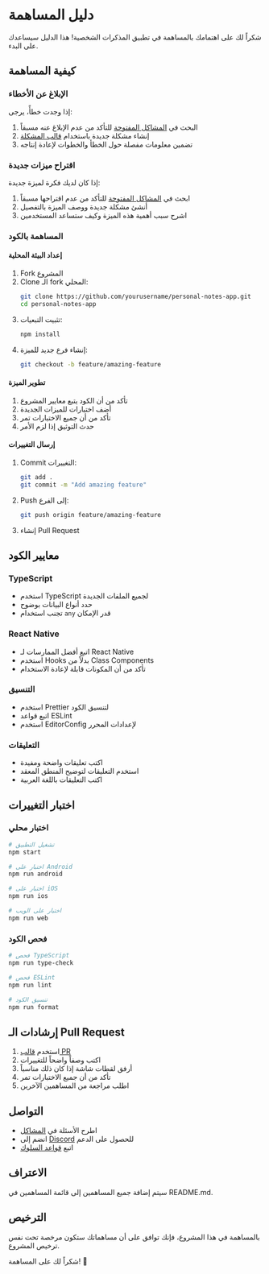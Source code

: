 # دليل المساهمة

شكراً لك على اهتمامك بالمساهمة في تطبيق المذكرات الشخصية! هذا الدليل سيساعدك على البدء.

## كيفية المساهمة

### الإبلاغ عن الأخطاء

إذا وجدت خطأً، يرجى:

1. البحث في [المشاكل المفتوحة](https://github.com/yourusername/personal-notes-app/issues) للتأكد من عدم الإبلاغ عنه مسبقاً
2. إنشاء مشكلة جديدة باستخدام [قالب المشكلة](.github/ISSUE_TEMPLATE.md)
3. تضمين معلومات مفصلة حول الخطأ والخطوات لإعادة إنتاجه

### اقتراح ميزات جديدة

إذا كان لديك فكرة لميزة جديدة:

1. ابحث في [المشاكل المفتوحة](https://github.com/yourusername/personal-notes-app/issues) للتأكد من عدم اقتراحها مسبقاً
2. أنشئ مشكلة جديدة ووصف الميزة بالتفصيل
3. اشرح سبب أهمية هذه الميزة وكيف ستساعد المستخدمين

### المساهمة بالكود

#### إعداد البيئة المحلية

1. Fork المشروع
2. Clone الـ fork المحلي:
   ```bash
   git clone https://github.com/yourusername/personal-notes-app.git
   cd personal-notes-app
   ```
3. تثبيت التبعيات:
   ```bash
   npm install
   ```
4. إنشاء فرع جديد للميزة:
   ```bash
   git checkout -b feature/amazing-feature
   ```

#### تطوير الميزة

1. تأكد من أن الكود يتبع معايير المشروع
2. أضف اختبارات للميزات الجديدة
3. تأكد من أن جميع الاختبارات تمر
4. حدث التوثيق إذا لزم الأمر

#### إرسال التغييرات

1. Commit التغييرات:
   ```bash
   git add .
   git commit -m "Add amazing feature"
   ```
2. Push إلى الفرع:
   ```bash
   git push origin feature/amazing-feature
   ```
3. إنشاء Pull Request

## معايير الكود

### TypeScript

- استخدم TypeScript لجميع الملفات الجديدة
- حدد أنواع البيانات بوضوح
- تجنب استخدام `any` قدر الإمكان

### React Native

- اتبع أفضل الممارسات لـ React Native
- استخدم Hooks بدلاً من Class Components
- تأكد من أن المكونات قابلة لإعادة الاستخدام

### التنسيق

- استخدم Prettier لتنسيق الكود
- اتبع قواعد ESLint
- استخدم EditorConfig لإعدادات المحرر

### التعليقات

- اكتب تعليقات واضحة ومفيدة
- استخدم التعليقات لتوضيح المنطق المعقد
- اكتب التعليقات باللغة العربية

## اختبار التغييرات

### اختبار محلي

```bash
# تشغيل التطبيق
npm start

# اختبار على Android
npm run android

# اختبار على iOS
npm run ios

# اختبار على الويب
npm run web
```

### فحص الكود

```bash
# فحص TypeScript
npm run type-check

# فحص ESLint
npm run lint

# تنسيق الكود
npm run format
```

## إرشادات الـ Pull Request

1. استخدم [قالب PR](.github/PULL_REQUEST_TEMPLATE.md)
2. اكتب وصفاً واضحاً للتغييرات
3. أرفق لقطات شاشة إذا كان ذلك مناسباً
4. تأكد من أن جميع الاختبارات تمر
5. اطلب مراجعة من المساهمين الآخرين

## التواصل

- اطرح الأسئلة في [المشاكل](https://github.com/yourusername/personal-notes-app/issues)
- انضم إلى [Discord](https://discord.gg/expo) للحصول على الدعم
- اتبع [قواعد السلوك](CODE_OF_CONDUCT.md)

## الاعتراف

سيتم إضافة جميع المساهمين إلى قائمة المساهمين في README.md.

## الترخيص

بالمساهمة في هذا المشروع، فإنك توافق على أن مساهماتك ستكون مرخصة تحت نفس ترخيص المشروع.

شكراً لك على المساهمة! 🎉 